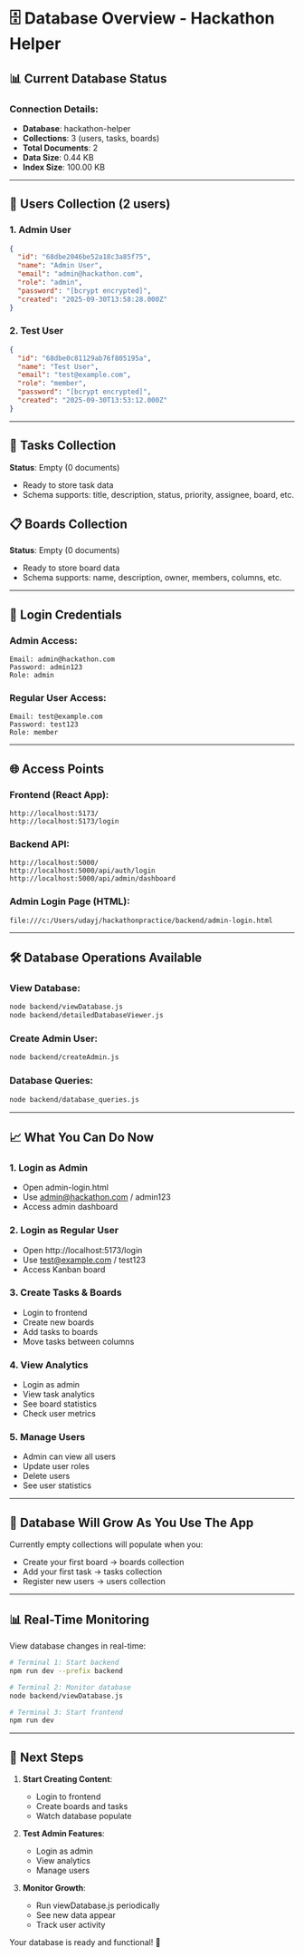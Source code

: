# 🗄️ Database Overview - Hackathon Helper

## 📊 Current Database Status

### Connection Details:
- **Database**: hackathon-helper
- **Collections**: 3 (users, tasks, boards)
- **Total Documents**: 2
- **Data Size**: 0.44 KB
- **Index Size**: 100.00 KB

---

## 👥 Users Collection (2 users)

### 1. Admin User
```json
{
  "id": "68dbe2046be52a18c3a85f75",
  "name": "Admin User",
  "email": "admin@hackathon.com",
  "role": "admin",
  "password": "[bcrypt encrypted]",
  "created": "2025-09-30T13:58:28.000Z"
}
```

### 2. Test User  
```json
{
  "id": "68dbe0c81129ab76f805195a", 
  "name": "Test User",
  "email": "test@example.com",
  "role": "member",
  "password": "[bcrypt encrypted]",
  "created": "2025-09-30T13:53:12.000Z"
}
```

---

## 📝 Tasks Collection
**Status**: Empty (0 documents)
- Ready to store task data
- Schema supports: title, description, status, priority, assignee, board, etc.

## 📋 Boards Collection  
**Status**: Empty (0 documents)
- Ready to store board data
- Schema supports: name, description, owner, members, columns, etc.

---

## 🔑 Login Credentials

### Admin Access:
```
Email: admin@hackathon.com
Password: admin123
Role: admin
```

### Regular User Access:
```
Email: test@example.com  
Password: test123
Role: member
```

---

## 🌐 Access Points

### Frontend (React App):
```
http://localhost:5173/
http://localhost:5173/login
```

### Backend API:
```
http://localhost:5000/
http://localhost:5000/api/auth/login
http://localhost:5000/api/admin/dashboard
```

### Admin Login Page (HTML):
```
file:///c:/Users/udayj/hackathonpractice/backend/admin-login.html
```

---

## 🛠️ Database Operations Available

### View Database:
```bash
node backend/viewDatabase.js
node backend/detailedDatabaseViewer.js
```

### Create Admin User:
```bash
node backend/createAdmin.js
```

### Database Queries:
```bash
node backend/database_queries.js
```

---

## 📈 What You Can Do Now

### 1. **Login as Admin**
- Open admin-login.html
- Use admin@hackathon.com / admin123
- Access admin dashboard

### 2. **Login as Regular User**  
- Open http://localhost:5173/login
- Use test@example.com / test123
- Access Kanban board

### 3. **Create Tasks & Boards**
- Login to frontend
- Create new boards
- Add tasks to boards
- Move tasks between columns

### 4. **View Analytics**
- Login as admin
- View task analytics
- See board statistics
- Check user metrics

### 5. **Manage Users**
- Admin can view all users
- Update user roles
- Delete users
- See user statistics

---

## 🔄 Database Will Grow As You Use The App

Currently empty collections will populate when you:
- Create your first board → boards collection
- Add your first task → tasks collection  
- Register new users → users collection

---

## 📊 Real-Time Monitoring

View database changes in real-time:
```bash
# Terminal 1: Start backend
npm run dev --prefix backend

# Terminal 2: Monitor database  
node backend/viewDatabase.js

# Terminal 3: Start frontend
npm run dev
```

---

## 🎯 Next Steps

1. **Start Creating Content**:
   - Login to frontend
   - Create boards and tasks
   - Watch database populate

2. **Test Admin Features**:
   - Login as admin
   - View analytics
   - Manage users

3. **Monitor Growth**:
   - Run viewDatabase.js periodically
   - See new data appear
   - Track user activity

Your database is ready and functional! 🚀